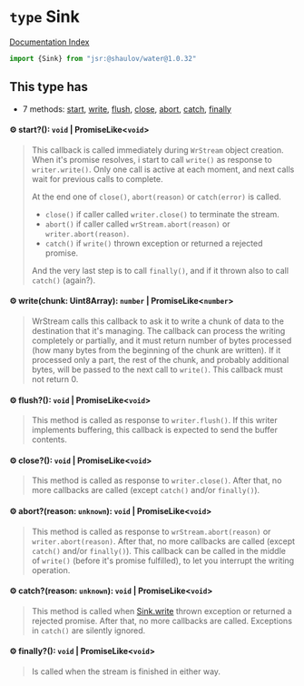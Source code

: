 # `type` Sink

[Documentation Index](../README.md)

```ts
import {Sink} from "jsr:@shaulov/water@1.0.32"
```

## This type has

- 7 methods:
[start](#-start-void--promiselikevoid),
[write](#-writechunk-uint8array-number--promiselikenumber),
[flush](#-flush-void--promiselikevoid),
[close](#-close-void--promiselikevoid),
[abort](#-abortreason-unknown-void--promiselikevoid),
[catch](#-catchreason-unknown-void--promiselikevoid),
[finally](#-finally-void--promiselikevoid)


#### ⚙ start?(): `void` | PromiseLike\<`void`>

> This callback is called immediately during `WrStream` object creation.
> When it's promise resolves, i start to call `write()` as response to `writer.write()`.
> Only one call is active at each moment, and next calls wait for previous calls to complete.
> 
> At the end one of `close()`, `abort(reason)` or `catch(error)` is called.
> - `close()` if caller called `writer.close()` to terminate the stream.
> - `abort()` if caller called `wrStream.abort(reason)` or `writer.abort(reason)`.
> - `catch()` if `write()` thrown exception or returned a rejected promise.
> 
> And the very last step is to call `finally()`, and if it thrown also to call `catch()` (again?).



#### ⚙ write(chunk: Uint8Array): `number` | PromiseLike\<`number`>

> WrStream calls this callback to ask it to write a chunk of data to the destination that it's managing.
> The callback can process the writing completely or partially, and it must return number of bytes processed
> (how many bytes from the beginning of the chunk are written).
> If it processed only a part, the rest of the chunk, and probably additional bytes,
> will be passed to the next call to `write()`.
> This callback must not return 0.



#### ⚙ flush?(): `void` | PromiseLike\<`void`>

> This method is called as response to `writer.flush()`.
> If this writer implements buffering, this callback is expected to send the buffer contents.



#### ⚙ close?(): `void` | PromiseLike\<`void`>

> This method is called as response to `writer.close()`.
> After that, no more callbacks are called (except `catch()` and/or `finally()`).



#### ⚙ abort?(reason: `unknown`): `void` | PromiseLike\<`void`>

> This method is called as response to `wrStream.abort(reason)` or `writer.abort(reason)`.
> After that, no more callbacks are called (except `catch()` and/or `finally()`).
> This callback can be called in the middle of `write()` (before it's promise fulfilled), to let
> you interrupt the writing operation.



#### ⚙ catch?(reason: `unknown`): `void` | PromiseLike\<`void`>

> This method is called when [Sink.write](../type.Sink/README.md#-writechunk-uint8array-number--promiselikenumber) thrown exception or returned a rejected promise.
> After that, no more callbacks are called.
> Exceptions in `catch()` are silently ignored.



#### ⚙ finally?(): `void` | PromiseLike\<`void`>

> Is called when the stream is finished in either way.



